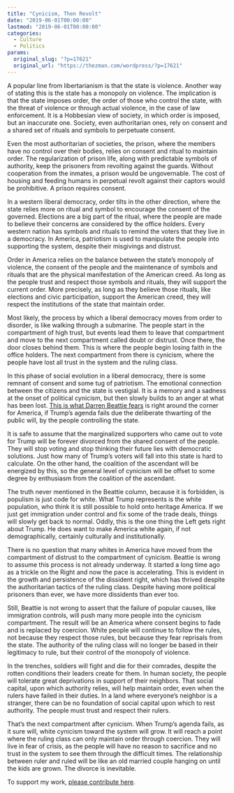 ```yaml
---
title: "Cynicism, Then Revolt"
date: "2019-06-01T00:00:00"
lastmod: "2019-06-01T00:00:00"
categories:
  - Culture
  - Politics
params:
  original_slug: "?p=17621"
  original_url: "https://thezman.com/wordpress/?p=17621"
---
```


A popular line from libertarianism is that the state is violence.
Another way of stating this is the state has a monopoly on violence. The
implication is that the state imposes order, the order of those who
control the state, with the threat of violence or through actual
violence, in the case of law enforcement. It is a Hobbesian view of
society, in which order is imposed, but an inaccurate one. Society, even
authoritarian ones, rely on consent and a shared set of rituals and
symbols to perpetuate consent.

Even the most authoritarian of societies, the prison, where the members
have no control over their bodies, relies on consent and ritual to
maintain order. The regularization of prison life, along with
predictable symbols of authority, keep the prisoners from revolting
against the guards. Without cooperation from the inmates, a prison would
be ungovernable. The cost of housing and feeding humans in perpetual
revolt against their captors would be prohibitive. A prison requires
consent.

In a western liberal democracy, order tilts in the other direction,
where the state relies more on ritual and symbol to encourage the
consent of the governed. Elections are a big part of the ritual, where
the people are made to believe their concerns are considered by the
office holders. Every western nation has symbols and rituals to remind
the voters that they live in a democracy. In America, patriotism is used
to manipulate the people into supporting the system, despite their
misgivings and distrust.

Order in America relies on the balance between the state’s monopoly of
violence, the consent of the people and the maintenance of symbols and
rituals that are the physical manifestation of the American creed. As
long as the people trust and respect those symbols and rituals, they
will support the current order. More precisely, as long as they believe
those rituals, like elections and civic participation, support the
American creed, they will respect the institutions of the state that
maintain order.

Most likely, the process by which a liberal democracy moves from order
to disorder, is like walking through a submarine. The people start in
the compartment of high trust, but events lead them to leave that
compartment and move to the next compartment called doubt or distrust.
Once there, the door closes behind them. This is where the people begin
losing faith in the office holders. The next compartment from there is
cynicism, where the people have lost all trust in the system and the
ruling class.

In this phase of social evolution in a liberal democracy, there is some
remnant of consent and some tug of patriotism. The emotional connection
between the citizens and the state is vestigial. It is a memory and a
sadness at the onset of political cynicism, but then slowly builds to an
anger at what has been lost.
<a href="https://spectator.us/when-populism-fails/"
rel="noopener noreferrer" target="_blank">This is what Darren Beattie
fears</a> is right around the corner for America, if Trump’s agenda
fails due the deliberate thwarting of the public will, by the people
controlling the state.

It is safe to assume that the marginalized supporters who came out to
vote for Trump will be forever divorced from the shared consent of the
people. They will stop voting and stop thinking their future lies with
democratic solutions. Just how many of Trump’s voters will fall into
this state is hard to calculate. On the other hand, the coalition of the
ascendant will be energized by this, so the general level of cynicism
will be offset to some degree by enthusiasm from the coalition of the
ascendant.

The truth never mentioned in the Beattie column, because it is
forbidden, is populism is just code for white. What Trump represents is
the white population, who think it is still possible to hold onto
heritage America. If we just get immigration under control and fix some
of the trade deals, things will slowly get back to normal. Oddly, this
is the one thing the Left gets right about Trump. He does want to make
America white again, if not demographically, certainly culturally and
institutionally.

There is no question that many whites in America have moved from the
compartment of distrust to the compartment of cynicism. Beattie is wrong
to assume this process is not already underway. It started a long time
ago as a trickle on the Right and now the pace is accelerating. This is
evident in the growth and persistence of the dissident right, which has
thrived despite the authoritarian tactics of the ruling class. Despite
having more political prisoners than ever, we have more dissidents than
ever too.

Still, Beattie is not wrong to assert that the failure of popular
causes, like immigration controls, will push many more people into the
cynicism compartment. The result will be an America where consent begins
to fade and is replaced by coercion. White people will continue to
follow the rules, not because they respect those rules, but because they
fear reprisals from the state. The authority of the ruling class will no
longer be based in their legitimacy to rule, but their control of the
monopoly of violence.

In the trenches, soldiers will fight and die for their comrades, despite
the rotten conditions their leaders create for them. In human society,
the people will tolerate great deprivations in support of their
neighbors. That social capital, upon which authority relies, will help
maintain order, even when the rulers have failed in their duties. In a
land where everyone’s neighbor is a stranger, there can be no foundation
of social capital upon which to rest authority. The people must trust
and respect their rulers.

That’s the next compartment after cynicism. When Trump’s agenda fails,
as it sure will, white cynicism toward the system will grow. It will
reach a point where the ruling class can only maintain order through
coercion. They will live in fear of crisis, as the people will have no
reason to sacrifice and no trust in the system to see them through the
difficult times. The relationship between ruler and ruled will be like
an old married couple hanging on until the kids are grown. The divorce
is inevitable.

To support my work, <a href="https://www.subscribestar.com/the-z-blog"
rel="noopener noreferrer" target="_blank">please contribute here</a>.
